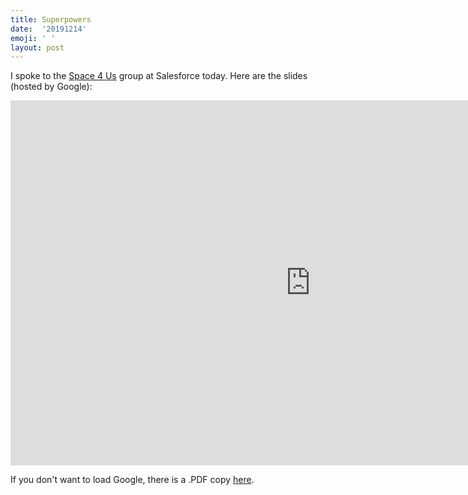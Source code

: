 ```yaml
---
title: Superpowers
date:  '20191214'
emoji: ' '
layout: post
---
```


I spoke to the [Space 4 Us](https://www.space4usproject.org/) group at Salesforce today. Here are the slides (hosted by Google):

<iframe src="https://docs.google.com/presentation/d/e/2PACX-1vQQGg5teEy2UbFwThIrwl4bmPBoUkfSJ7_LZJypryHUJRfpxm82L6m2VisVGwWrt5MOl0FAHASzS28_/embed?start=false&loop=false&delayms=3000" frameborder="0" width="960" height="584" allowfullscreen="true" mozallowfullscreen="true" webkitallowfullscreen="true"></iframe>

If you don't want to load Google, there is a .PDF copy [here](Superpowers.pdf).
